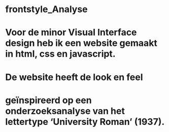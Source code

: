 # frontstyle_Analyse
# Voor de minor Visual Interface design heb ik een website gemaakt in html, css en javascript. 

# De website heeft de look en feel 
# geïnspireerd op een onderzoeksanalyse van het  lettertype ‘University Roman’ (1937).
